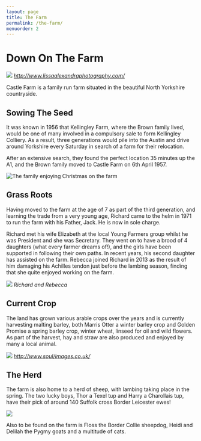 ```yaml
---
layout: page
title: The Farm
permalink: /the-farm/
menuorder: 2
---
```


# Down On The Farm

![](http://rebeccahartley.github.io/castle-farm/images/media/image1.jpeg)
_http://www.lissaalexandraphotography.com/_

Castle Farm is a family run farm situated in the beautiful North
Yorkshire countryside.

## Sowing The Seed

It was known in 1956 that Kellingley Farm, where the Brown family lived,
would be one of many involved in a compulsory sale to form Kellingley
Colliery. As a result, three generations would pile into the Austin and
drive around Yorkshire every Saturday in search of a farm for their
relocation.

After an extensive search, they found the perfect location 35 minutes up
the A1, and the Brown family moved to Castle Farm on 6th April 1957.

![The family enjoying Christmas on the farm](//rebeccahartley.github.io/castle-farm/images/media/image2.jpeg)


## Grass Roots

Having moved to the farm at the age of 7 as part of the third
generation, and learning the trade from a very young age, Richard came
to the helm in 1971 to run the farm with his Father, Jack. He is now in
sole charge.

Richard met his wife Elizabeth at the local Young Farmers group whilst
he was President and she was Secretary. They went on to have a brood of
4 daughters (what every farmer dreams of!), and the girls have been
supported in following their own paths. In recent years, his second
daughter has assisted on the farm. Rebecca joined Richard in 2013 as the
result of him damaging his Achilles tendon just before the lambing
season, finding that she quite enjoyed working on the farm.

![](http://rebeccahartley.github.io/castle-farm/images/media/image3.jpeg)
_Richard and Rebecca_

## Current Crop

The land has grown various arable crops over the years and is currently
harvesting malting barley, both Marris Otter a winter barley crop and
Golden Promise a spring barley crop, winter wheat, linseed for oil and
wild flowers. As part of the harvest, hay and straw are also produced
and enjoyed by many a local animal.

![](http://rebeccahartley.github.io/castle-farm/images/media/image4.jpeg)
_http://www.soul/images.co.uk/_

## The Herd

The farm is also home to a herd of sheep, with lambing taking place in
the spring. The two lucky boys, Thor a Texel tup and Harry a Charollais
tup, have their pick of around 140 Suffolk cross Border Leicester ewes!

![](http://rebeccahartley.github.io/castle-farm/images/media/image5.jpeg)

Also to be found on the farm is Floss the Border Collie sheepdog, Heidi
and Delilah the Pygmy goats and a multitude of cats.